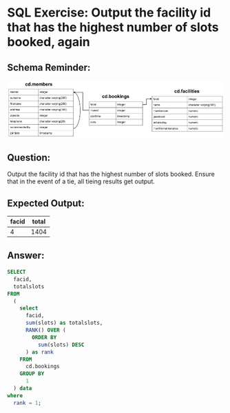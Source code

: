 # SQL Exercise: Output the facility id that has the highest number of slots booked, again

## Schema Reminder:

![Schema Diagram](../__resources/image.png)

## Question:

Output the facility id that has the highest number of slots booked. Ensure that in the event of a tie, all tieing results get output.

## Expected Output:

| facid | total |
|-------|-------|
| 4     | 1404  |

## Answer:

```sql
SELECT
  facid,
  totalslots
FROM
  (
    select
      facid,
      sum(slots) as totalslots,
      RANK() OVER (
        ORDER BY
          sum(slots) DESC
      ) as rank
    FROM
      cd.bookings
    GROUP BY
      1
  ) data
where
  rank = 1;
```

